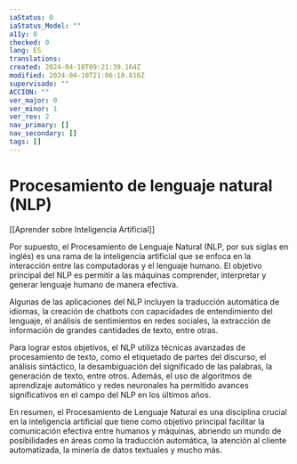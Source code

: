 ```yaml
---
iaStatus: 0
iaStatus_Model: ""
a11y: 0
checked: 0
lang: ES
translations: 
created: 2024-04-10T09:21:39.164Z
modified: 2024-04-10T21:06:10.816Z
supervisado: ""
ACCION: ""
ver_major: 0
ver_minor: 1
ver_rev: 2
nav_primary: []
nav_secondary: []
tags: []
---
```

# Procesamiento de lenguaje natural (NLP)

[[Aprender sobre Inteligencia Artificial]]

Por supuesto, el Procesamiento de Lenguaje Natural (NLP, por sus siglas en inglés) es una rama de la inteligencia artificial que se enfoca en la interacción entre las computadoras y el lenguaje humano. El objetivo principal del NLP es permitir a las máquinas comprender, interpretar y generar lenguaje humano de manera efectiva.

Algunas de las aplicaciones del NLP incluyen la traducción automática de idiomas, la creación de chatbots con capacidades de entendimiento del lenguaje, el análisis de sentimientos en redes sociales, la extracción de información de grandes cantidades de texto, entre otras.

Para lograr estos objetivos, el NLP utiliza técnicas avanzadas de procesamiento de texto, como el etiquetado de partes del discurso, el análisis sintáctico, la desambiguación del significado de las palabras, la generación de texto, entre otros. Además, el uso de algoritmos de aprendizaje automático y redes neuronales ha permitido avances significativos en el campo del NLP en los últimos años.

En resumen, el Procesamiento de Lenguaje Natural es una disciplina crucial en la inteligencia artificial que tiene como objetivo principal facilitar la comunicación efectiva entre humanos y máquinas, abriendo un mundo de posibilidades en áreas como la traducción automática, la atención al cliente automatizada, la minería de datos textuales y mucho más.
